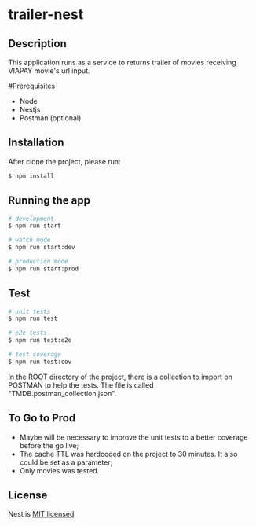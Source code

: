 # trailer-nest

## Description

This application runs as a service to returns trailer of movies receiving VIAPAY movie's url input.

#Prerequisites

* Node
* Nestjs
* Postman (optional)

## Installation

After clone the project, please run:

```bash
$ npm install
```

## Running the app

```bash
# development
$ npm run start

# watch mode
$ npm run start:dev

# production mode
$ npm run start:prod
```

## Test

```bash
# unit tests
$ npm run test

# e2e tests
$ npm run test:e2e

# test coverage
$ npm run test:cov
```

In the ROOT directory of the project, there is a collection to import on POSTMAN to help the tests. The file is called "TMDB.postman_collection.json".

## To Go to Prod

* Maybe will be necessary to improve the unit tests to a better coverage before the go live;
* The cache TTL was hardcoded on the project to 30 minutes. It also could be set as a parameter;
* Only movies was tested.

## License

Nest is [MIT licensed](LICENSE).

